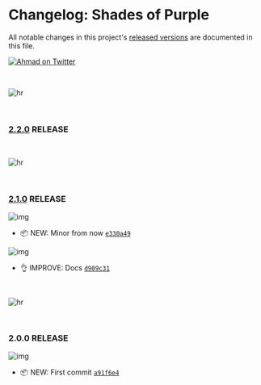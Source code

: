 # Changelog: Shades of Purple

All notable changes in this project's [released versions](https://github.com/ahmadawais/shades-of-purple-vscode/releases) are documented in this file.

[![Ahmad on Twitter](https://img.shields.io/twitter/follow/mrahmadawais.svg?style=social&label=Follow%20@MrAhmadAwais)](https://twitter.com/mrahmadawais/)

<br>

![hr](https://on.ahmda.ws/t6N5/c)

<br>

### [2.2.0](https://github.com/ahmadawais/ClearConsole/compare/2.2.0...2.2.0) RELEASE

<br>

![hr](https://on.ahmda.ws/t6N5/c)

<br>

### [2.1.0](https://github.com/ahmadawais/ClearConsole/compare/2.0.0...2.1.0) RELEASE

![img](https://on.ahmda.ws/t5AU/c)

- 📦 NEW: Minor from now [`e330a49`](https://github.com/ahmadawais/ClearConsole/commit/e330a49f287b501334f834a2649f32a172c72fd7)

![img](https://on.ahmda.ws/t77b/c)

- 👌 IMPROVE: Docs [`d909c31`](https://github.com/ahmadawais/ClearConsole/commit/d909c31c34223c9327d286297fc748c399d6757c)

<br>

![hr](https://on.ahmda.ws/t6N5/c)

<br>

### 2.0.0 RELEASE

![img](https://on.ahmda.ws/t5AU/c)

- 📦 NEW: First commit [`a91f6e4`](https://github.com/ahmadawais/ClearConsole/commit/a91f6e488a98c263a91e44c0a8beda2266922d15)

<br>

